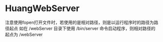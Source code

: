 # HuangWebServer

注意使用fopen打开文件时，若使用的是相对路径，则是以运行程序时的路径为路径起点
如在 /webServer 目录下使用 /bin/server 命令启动程序，则相对路径的起点为 /webServer


